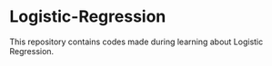 # Logistic-Regression
This repository contains codes made during learning about Logistic Regression.
